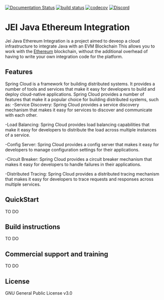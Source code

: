 [![Documentation Status](https://readthedocs.org/projects/web3j-docs/badge/?version=latest)](https://docs.web3j.io)
[![build status](https://github.com/web3j/web3j/actions/workflows/build.yml/badge.svg)](https://github.com/web3j/web3j/actions/workflows/build.yml)
[![codecov](https://codecov.io/gh/web3j/web3j/branch/master/graph/badge.svg?token=a4G9ITI6CU)](https://codecov.io/gh/web3j/web3j)
[![Discord](https://img.shields.io/discord/779382027614158919?label=discord)](https://discord.gg/A9UXfPF2tS)
# JEI Java Ethereum Integration
Jei Java Ethereum Integration is a project aimed to deveop a cloud infrastructure to integrate Java with an EVM Blockchain 
This allows you to work with the [Ethereum](https://www.ethereum.org/) blockchain, without the additional overhead of having to write your own
integration code for the platform.



Features
--------
Spring Cloud is a framework for building distributed systems. It provides a number of tools and services that make it easy for developers to build and deploy cloud-native applications. Spring Cloud provides a number of features that make it a popular choice for building distributed systems, such as:
-Service Discovery: Spring Cloud provides a service discovery mechanism that makes it easy for services to discover and communicate with each other.

-Load Balancing: Spring Cloud provides load balancing capabilities that make it easy for developers to distribute the load across multiple instances of a service.

-Config Server: Spring Cloud provides a config server that makes it easy for developers to manage configuration settings for their applications.

-Circuit Breaker: Spring Cloud provides a circuit breaker mechanism that makes it easy for developers to handle failures in their applications.

-Distributed Tracing: Spring Cloud provides a distributed tracing mechanism that makes it easy for developers to trace requests and responses across multiple services.




QuickStart
---------
TO DO


Build instructions
------------------

TO DO

Commercial support and training
-------------------------------

TO DO

License
------
GNU General Public License v3.0
